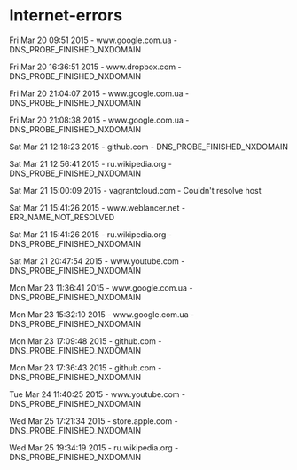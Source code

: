 # Internet-errors

<p>Fri Mar 20 09:51 2015 - www.google.com.ua  - DNS_PROBE_FINISHED_NXDOMAIN</p>
<p>Fri Mar 20 16:36:51 2015 - www.dropbox.com - DNS_PROBE_FINISHED_NXDOMAIN</p>
<p>Fri Mar 20 21:04:07 2015 - www.google.com.ua  - DNS_PROBE_FINISHED_NXDOMAIN</p>
<p>Fri Mar 20 21:08:38 2015 - www.google.com.ua - DNS_PROBE_FINISHED_NXDOMAIN</p>
<p>Sat Mar 21 12:18:23 2015 - github.com - DNS_PROBE_FINISHED_NXDOMAIN</p>
<p>Sat Mar 21 12:56:41 2015 - ru.wikipedia.org - DNS_PROBE_FINISHED_NXDOMAIN</p>
<p>Sat Mar 21 15:00:09 2015 - vagrantcloud.com - Couldn't resolve host</p>
<p>Sat Mar 21 15:41:26 2015 - www.weblancer.net - ERR_NAME_NOT_RESOLVED</p>
<p>Sat Mar 21 15:41:26 2015 - ru.wikipedia.org - DNS_PROBE_FINISHED_NXDOMAIN</p>
<p>Sat Mar 21 20:47:54 2015 - www.youtube.com - DNS_PROBE_FINISHED_NXDOMAIN</p>
<p>Mon Mar 23 11:36:41 2015 - www.google.com.ua  - DNS_PROBE_FINISHED_NXDOMAIN</p>
<p>Mon Mar 23 15:32:10 2015 - www.google.com.ua  - DNS_PROBE_FINISHED_NXDOMAIN</p>
<p>Mon Mar 23 17:09:48 2015 - github.com - DNS_PROBE_FINISHED_NXDOMAIN</p>
<p>Mon Mar 23 17:36:43 2015 - github.com - DNS_PROBE_FINISHED_NXDOMAIN</p>
<p>Tue Mar 24 11:40:25 2015 - www.youtube.com - DNS_PROBE_FINISHED_NXDOMAIN</p>
<p>Wed Mar 25 17:21:34 2015 - store.apple.com - DNS_PROBE_FINISHED_NXDOMAIN</p>
<p>Wed Mar 25 19:34:19 2015 - ru.wikipedia.org - DNS_PROBE_FINISHED_NXDOMAIN</p>
